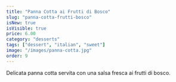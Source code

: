 ```yaml
---
title: "Panna Cotta ai Frutti di Bosco"
slug: "panna-cotta-frutti-bosco"
isNew: true
isVisible: true
price: 6.00
category: "desserts"
tags: ["dessert", "italian", "sweet"]
image: "/images/panna-cotta.jpg"
order: 9
---
```


Delicata panna cotta servita con una salsa fresca ai frutti di bosco.
